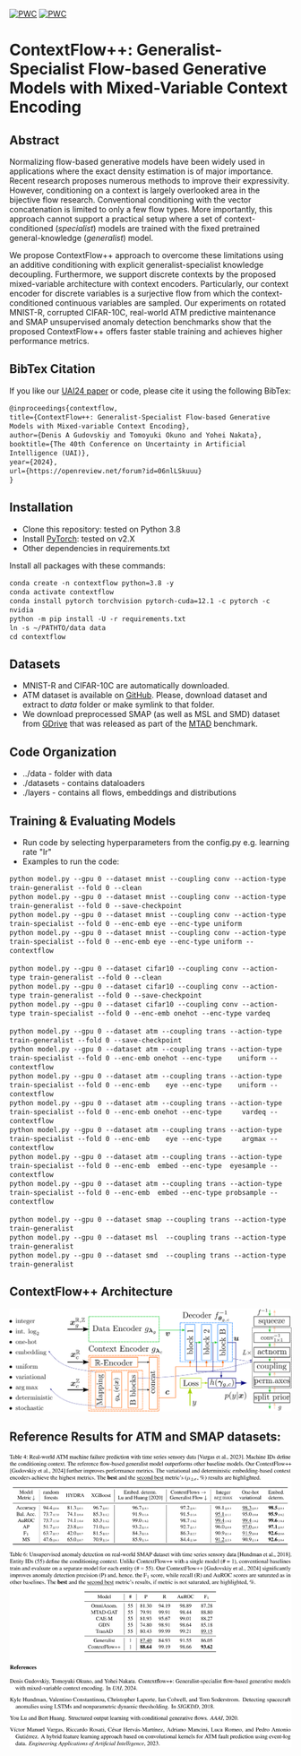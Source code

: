 [![PWC](https://img.shields.io/endpoint.svg?url=https://paperswithcode.com/badge/contextflow-generalist-specialist-flow-based/time-series-anomaly-detection-on-atms-fault)](https://paperswithcode.com/sota/time-series-anomaly-detection-on-atms-fault?p=contextflow-generalist-specialist-flow-based)
[![PWC](https://img.shields.io/endpoint.svg?url=https://paperswithcode.com/badge/contextflow-generalist-specialist-flow-based/unsupervised-anomaly-detection-on-smap)](https://paperswithcode.com/sota/unsupervised-anomaly-detection-on-smap?p=contextflow-generalist-specialist-flow-based)

# ContextFlow++: Generalist-Specialist Flow-based Generative Models with Mixed-Variable Context Encoding

## Abstract
Normalizing flow-based generative models have been widely used in applications where the exact density estimation is of major importance. Recent research proposes numerous methods to improve their expressivity. 
However, conditioning on a context is largely overlooked area in the bijective flow research. Conventional conditioning with the vector concatenation is limited to only a few flow types. 
More importantly, this approach cannot support a practical setup where a set of context-conditioned (*specialist*) models are trained with the fixed pretrained general-knowledge (*generalist*) model.

We propose ContextFlow++ approach to overcome these limitations using an additive conditioning with explicit generalist-specialist knowledge decoupling. Furthermore, we support discrete contexts by the proposed mixed-variable architecture with context encoders. Particularly, our context encoder for discrete variables is a surjective flow from which the context-conditioned continuous variables are sampled. Our experiments on rotated MNIST-R, corrupted CIFAR-10C, real-world ATM predictive maintenance and SMAP unsupervised anomaly detection benchmarks show that the proposed ContextFlow++ offers faster stable training and achieves higher performance metrics.

## BibTex Citation
If you like our [UAI24 paper](https://arxiv.org/abs/2406.00578) or code, please cite it using the following BibTex:
```
@inproceedings{contextflow,
title={ContextFlow++: Generalist-Specialist Flow-based Generative Models with Mixed-variable Context Encoding},
author={Denis A Gudovskiy and Tomoyuki Okuno and Yohei Nakata},
booktitle={The 40th Conference on Uncertainty in Artificial Intelligence (UAI)},
year={2024},
url={https://openreview.net/forum?id=06nlLSkuuu}
}
```

## Installation
- Clone this repository: tested on Python 3.8
- Install [PyTorch](http://pytorch.org/): tested on v2.X
- Other dependencies in requirements.txt

Install all packages with these commands:
```
conda create -n contextflow python=3.8 -y
conda activate contextflow
conda install pytorch torchvision pytorch-cuda=12.1 -c pytorch -c nvidia
python -m pip install -U -r requirements.txt
ln -s ~/PATHTO/data data
cd contextflow
```

## Datasets
- MNIST-R and CIFAR-10C are automatically downloaded.
- ATM dataset is available on [GitHub](https://github.com/victormvy/sigma-convkernels). Please, download dataset and extract to *data* folder or make symlink to that folder.
- We download preprocessed SMAP (as well as MSL and SMD) dataset from [GDrive](https://drive.google.com/drive/folders/1NEGyB4y8CvUB8TX2Wh83Eas_QHtufGPR?usp=sharing) that was released as part of the [MTAD](https://github.com/OpsPAI/MTAD) benchmark.

## Code Organization
- ../data - folder with data
- ./datasets - contains dataloaders
- ./layers - contains all flows, embeddings and distributions

## Training & Evaluating Models
- Run code by selecting hyperparameters from the config.py e.g. learning rate "lr"
- Examples to run the code:
```
python model.py --gpu 0 --dataset mnist --coupling conv --action-type train-generalist --fold 0 --clean
python model.py --gpu 0 --dataset mnist --coupling conv --action-type train-generalist --fold 0 --save-checkpoint
python model.py --gpu 0 --dataset mnist --coupling conv --action-type train-specialist --fold 0 --enc-emb eye --enc-type uniform
python model.py --gpu 0 --dataset mnist --coupling conv --action-type train-specialist --fold 0 --enc-emb eye --enc-type uniform --contextflow

python model.py --gpu 0 --dataset cifar10 --coupling conv --action-type train-generalist --fold 0 --clean
python model.py --gpu 0 --dataset cifar10 --coupling conv --action-type train-generalist --fold 0 --save-checkpoint
python model.py --gpu 0 --dataset cifar10 --coupling conv --action-type train-specialist --fold 0 --enc-emb onehot --enc-type vardeq

python model.py --gpu 0 --dataset atm --coupling trans --action-type train-generalist --fold 0 --save-checkpoint
python model.py --gpu 0 --dataset atm --coupling trans --action-type train-specialist --fold 0 --enc-emb onehot --enc-type    uniform --contextflow
python model.py --gpu 0 --dataset atm --coupling trans --action-type train-specialist --fold 0 --enc-emb    eye --enc-type    uniform --contextflow
python model.py --gpu 0 --dataset atm --coupling trans --action-type train-specialist --fold 0 --enc-emb onehot --enc-type     vardeq --contextflow
python model.py --gpu 0 --dataset atm --coupling trans --action-type train-specialist --fold 0 --enc-emb    eye --enc-type     argmax --contextflow
python model.py --gpu 0 --dataset atm --coupling trans --action-type train-specialist --fold 0 --enc-emb  embed --enc-type  eyesample --contextflow
python model.py --gpu 0 --dataset atm --coupling trans --action-type train-specialist --fold 0 --enc-emb  embed --enc-type probsample --contextflow

python model.py --gpu 0 --dataset smap --coupling trans --action-type train-generalist
python model.py --gpu 0 --dataset msl  --coupling trans --action-type train-generalist
python model.py --gpu 0 --dataset smd  --coupling trans --action-type train-generalist
```

## ContextFlow++ Architecture
![ContextFlow++](./images/fig-arch.svg)

## Reference Results for ATM and SMAP datasets:
![Results](./images/fig-tables.svg)
